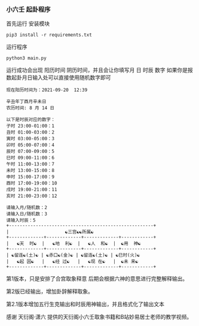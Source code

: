 ### 小六壬 起卦程序

首先运行 安装模块
```
pip3 install -r requirements.txt
```
运行程序 
```
python3 main.py 
```
 
运行成功会出现 阳历时间 阴历时间，并且会让你填写月 日 时辰 数字
如果你是报数起卦月日输入处可以直接使用随机数字即可
```qigua
现在阳历时间为：2021-09-20  12:39

辛丑年丁酉月辛未日
农历时间: 8 月 14 日 

以下是时辰对应的数字：
子时 23:00-01:00：1 
丑时 01:00-03:00：2 
寅时 03:00-05:00：3 
卯时 05:00-07:00：4 
辰时 07:00-09:00：5 
巳时 09:00-11:00：6 
午时 11:00-13:00：7 
未时 13:00-15:00：8 
申时 15:00-17:00：9 
酉时 17:00-19:00：10
戌时 19:00-21:00：11
亥时 21:00-23:00：12 

请输入月/随机数：2
请输入日/随机数：3
请输入时辰：5
+------------------------------------------------------+
|                     ☯三宫☯☯所属☯                     
+-------------+-------------+-------------+------------+
|   ☯天  时☯  |   ☯地  利☯  |   ☯人  和☯  |  ☯用  神☯ 
+-------------+-------------+-------------+------------+
| ☯留连☯(土)☯ | ☯赤口☯(金)☯ | ☯留连☯(土)☯ | ☯巳时(火)☯ 
|   ☯起 因☯   |   ☯经 过☯   |   ☯现 在☯   |  ☯未 来☯ 
+-------------+-------------+-------------+------------+

```
第1版本，只是安排了合宫取象释意 后期会根据六神的意思进行完整解释输出。

第2版已经输出，增加卦辞解释取象。

第2.1版本增加五行生克输出和时辰用神输出，并且格式化了输出文本

感谢 天衍阁·潇六 提供的天衍阁小六壬取象书籍和B站妙易居士老师的教学视频。
